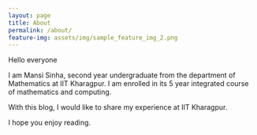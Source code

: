 ```yaml
---
layout: page
title: About
permalink: /about/
feature-img: assets/img/sample_feature_img_2.png
---
```


Hello everyone

I am Mansi Sinha, second year undergraduate from the department of Mathematics at IIT Kharagpur. I am enrolled in its 5 year integrated course of mathematics and computing.

With this blog, I would like to share my experience at IIT Kharagpur.

I hope you enjoy reading.
 